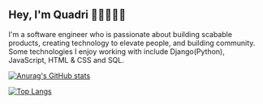## Hey, I'm Quadri 👋👩‍💻👨‍💻
I'm a software engineer who is passionate about building scabable products, creating technology to elevate people, and building community. Some technologies I enjoy working with include Django(Python), JavaScript, HTML & CSS and SQL. 

[![Anurag's GitHub stats](https://github-readme-stats.vercel.app/api?username=nerdquad)](https://github.com/anuraghazra/github-readme-stats)


[![Top Langs](https://github-readme-stats.vercel.app/api/top-langs/?username=nerdquad&layout=compact)](https://github.com/anuraghazra/github-readme-stats)

<!--
**NerdQuad/NerdQuad** is a ✨ _special_ ✨ repository because its `README.md` (this file) appears on your GitHub profile.


Here are some ideas to get you started:

- 🔭 I’m currently working on ...
- 🌱 I’m currently learning ...
- 👯 I’m looking to collaborate on ...
- 🤔 I’m looking for help with ... 
- 💬 Ask me about ...
- 📫 How to reach me: ...
- 😄 Pronouns: ...
- ⚡ Fun fact: ...
-->
